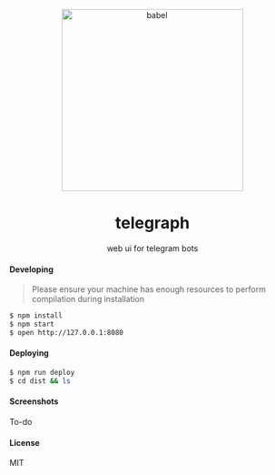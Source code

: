 <p align="center">
  <img alt="babel" src="https://cloud.githubusercontent.com/assets/8536244/16327135/591a9634-39ff-11e6-9864-6ca26e8223a3.png" width="320">
</p>
<h1 align="center">
  telegraph
 </h1>
<p align="center">
  web ui for telegram bots
</p>

#### Developing

> Please ensure your machine has enough resources to perform compilation during installation

```bash
$ npm install
$ npm start
$ open http://127.0.0.1:8080
```

#### Deploying

```bash
$ npm run deploy
$ cd dist && ls
```

#### Screenshots

To-do

#### License

MIT
